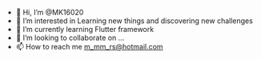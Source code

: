 - 👋 Hi, I’m @MK16020
- 👀 I’m interested in Learning new things and discovering new challenges
- 🌱 I’m currently learning Flutter framework
- 💞️ I’m looking to collaborate on ...
- 📫 How to reach me m_mm_rs@hotmail.com

<!---
MK16020/MK16020 is a ✨ special ✨ repository because its `README.md` (this file) appears on your GitHub profile.
You can click the Preview link to take a look at your changes.
--->
